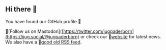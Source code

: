 ## Hi there 👋

You have found our GitHub profile 🌈

🦣[Follow us on Mastodon]([https://twitter.com/jugpaderborn](https://ijug.social/@jugpaderborn) or check our 🔖[website](https://jug-pb.gitlab.io/) for latest news.
We also have a 📰[good old RSS feed](https://jug-pb.gitlab.io/feed.xml).



<!--

**Here are some ideas to get you started:**

🙋‍♀️ A short introduction - what is your organization all about?
🌈 Contribution guidelines - how can the community get involved?
👩‍💻 Useful resources - where can the community find your docs? Is there anything else the community should know?
🍿 Fun facts - what does your team eat for breakfast?
🧙 Remember, you can do mighty things with the power of [Markdown](https://guides.github.com/features/mastering-markdown/)
-->
